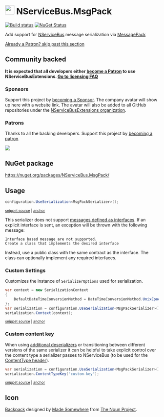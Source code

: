 <!--
GENERATED FILE - DO NOT EDIT
This file was generated by [MarkdownSnippets](https://github.com/SimonCropp/MarkdownSnippets).
Source File: /readme.source.md
To change this file edit the source file and then run MarkdownSnippets.
-->

# <img src="/src/icon.png" height="30px"> NServiceBus.MsgPack

[![Build status](https://ci.appveyor.com/api/projects/status/kw7arku40y7ub2ld/branch/master?svg=true)](https://ci.appveyor.com/project/SimonCropp/nservicebus-msgpack)
[![NuGet Status](https://img.shields.io/nuget/v/NServiceBus.MsgPack.svg)](https://www.nuget.org/packages/NServiceBus.MsgPack/)

Add support for [NServiceBus](https://docs.particular.net/nservicebus/) message serialization via [MessagePack](https://github.com/msgpack/msgpack-cli)


<!--- StartOpenCollectiveBackers -->

[Already a Patron? skip past this section](#endofbacking)


## Community backed

**It is expected that all developers either [become a Patron](https://opencollective.com/nservicebusextensions/contribute/patron-6976) to use NServiceBusExtensions. [Go to licensing FAQ](https://github.com/NServiceBusExtensions/Home/#licensingpatron-faq)**


### Sponsors

Support this project by [becoming a Sponsor](https://opencollective.com/nservicebusextensions/contribute/sponsor-6972). The company avatar will show up here with a website link. The avatar will also be added to all GitHub repositories under the [NServiceBusExtensions organization](https://github.com/NServiceBusExtensions).


### Patrons

Thanks to all the backing developers. Support this project by [becoming a patron](https://opencollective.com/nservicebusextensions/contribute/patron-6976).

<img src="https://opencollective.com/nservicebusextensions/tiers/patron.svg?width=890&avatarHeight=60&button=false">

<a href="#" id="endofbacking"></a>

<!--- EndOpenCollectiveBackers -->


## NuGet package

https://nuget.org/packages/NServiceBus.MsgPack/


## Usage

<!-- snippet: MsgPackSerialization -->
<a id='snippet-msgpackserialization'></a>
```cs
configuration.UseSerialization<MsgPackSerializer>();
```
<sup><a href='/src/Tests/Snippets/Usage.cs#L9-L13' title='Snippet source file'>snippet source</a> | <a href='#snippet-msgpackserialization' title='Start of snippet'>anchor</a></sup>
<!-- endSnippet -->

This serializer does not support [messages defined as interfaces](https://docs.particular.net/nservicebus/messaging/messages-as-interfaces). If an explicit interface is sent, an exception will be thrown with the following message:

```
Interface based message are not supported.
Create a class that implements the desired interface
```

Instead, use a public class with the same contract as the interface. The class can optionally implement any required interfaces.


### Custom Settings

Customizes the instance of `SerializerOptions` used for serialization.

<!-- snippet: MsgPackCustomSettings -->
<a id='snippet-msgpackcustomsettings'></a>
```cs
var context = new SerializationContext
{
    DefaultDateTimeConversionMethod = DateTimeConversionMethod.UnixEpoc
};
var serialization = configuration.UseSerialization<MsgPackSerializer>();
serialization.Context(context);
```
<sup><a href='/src/Tests/Snippets/Usage.cs#L18-L27' title='Snippet source file'>snippet source</a> | <a href='#snippet-msgpackcustomsettings' title='Start of snippet'>anchor</a></sup>
<!-- endSnippet -->


### Custom content key

When using [additional deserializers](https://docs.particular.net/nservicebus/serialization/#specifying-additional-deserializers) or transitioning between different versions of the same serializer it can be helpful to take explicit control over the content type a serializer passes to NServiceBus (to be used for the [ContentType header](https://docs.particular.net/nservicebus/messaging/headers#serialization-headers-nservicebus-contenttype)).

<!-- snippet: MsgPackContentTypeKey -->
<a id='snippet-msgpackcontenttypekey'></a>
```cs
var serialization = configuration.UseSerialization<MsgPackSerializer>();
serialization.ContentTypeKey("custom-key");
```
<sup><a href='/src/Tests/Snippets/Usage.cs#L32-L37' title='Snippet source file'>snippet source</a> | <a href='#snippet-msgpackcontenttypekey' title='Start of snippet'>anchor</a></sup>
<!-- endSnippet -->


## Icon

[Backpack](https://thenounproject.com/term/backpack/763062/) designed by [Made Somewhere](https://thenounproject.com/made.somewhere/) from [The Noun Project](https://thenounproject.com).
